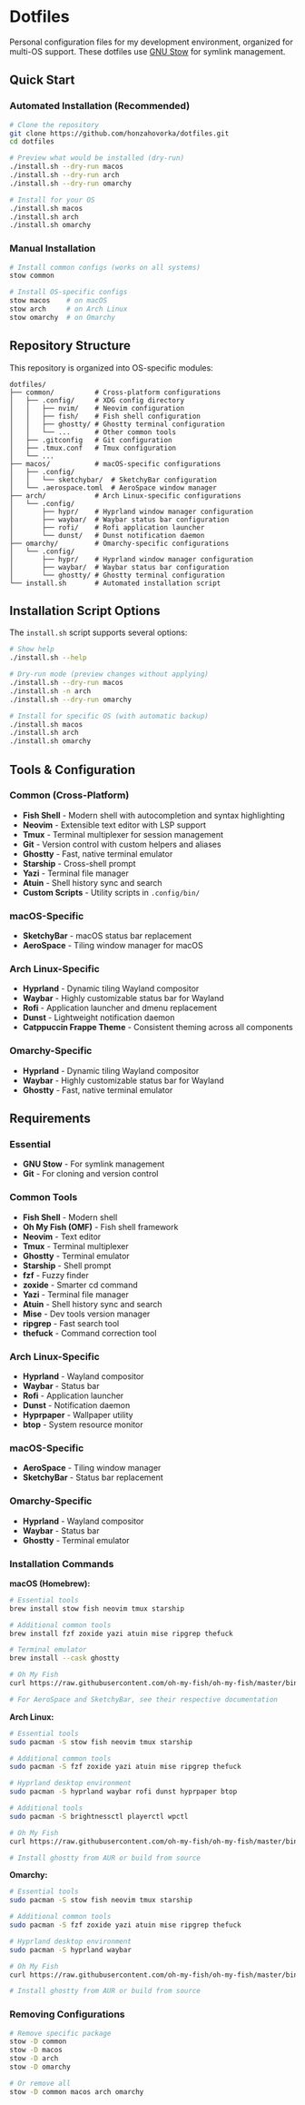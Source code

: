 # Dotfiles

Personal configuration files for my development environment, organized for multi-OS support. These dotfiles use [GNU Stow](https://www.gnu.org/software/stow/manual/stow.html) for symlink management.

## Quick Start

### Automated Installation (Recommended)

```bash
# Clone the repository
git clone https://github.com/honzahovorka/dotfiles.git
cd dotfiles

# Preview what would be installed (dry-run)
./install.sh --dry-run macos
./install.sh --dry-run arch
./install.sh --dry-run omarchy

# Install for your OS
./install.sh macos
./install.sh arch
./install.sh omarchy
```

### Manual Installation

```bash
# Install common configs (works on all systems)
stow common

# Install OS-specific configs
stow macos    # on macOS
stow arch     # on Arch Linux
stow omarchy  # on Omarchy
```

## Repository Structure

This repository is organized into OS-specific modules:

```
dotfiles/
├── common/          # Cross-platform configurations
│   ├── .config/     # XDG config directory
│   │   ├── nvim/    # Neovim configuration
│   │   ├── fish/    # Fish shell configuration
│   │   ├── ghostty/ # Ghostty terminal configuration
│   │   └── ...      # Other common tools
│   ├── .gitconfig   # Git configuration
│   ├── .tmux.conf   # Tmux configuration
│   └── ...
├── macos/           # macOS-specific configurations
│   ├── .config/
│   │   └── sketchybar/  # SketchyBar configuration
│   └── .aerospace.toml  # AeroSpace window manager
├── arch/            # Arch Linux-specific configurations
│   └── .config/
│       ├── hypr/    # Hyprland window manager configuration
│       ├── waybar/  # Waybar status bar configuration
│       ├── rofi/    # Rofi application launcher
│       └── dunst/   # Dunst notification daemon
├── omarchy/         # Omarchy-specific configurations
│   └── .config/
│       ├── hypr/    # Hyprland window manager configuration
│       ├── waybar/  # Waybar status bar configuration
│       └── ghostty/ # Ghostty terminal configuration
└── install.sh       # Automated installation script
```

## Installation Script Options

The `install.sh` script supports several options:

```bash
# Show help
./install.sh --help

# Dry-run mode (preview changes without applying)
./install.sh --dry-run macos
./install.sh -n arch
./install.sh --dry-run omarchy

# Install for specific OS (with automatic backup)
./install.sh macos
./install.sh arch
./install.sh omarchy
```

## Tools & Configuration

### Common (Cross-Platform)
- **Fish Shell** - Modern shell with autocompletion and syntax highlighting
- **Neovim** - Extensible text editor with LSP support
- **Tmux** - Terminal multiplexer for session management
- **Git** - Version control with custom helpers and aliases
- **Ghostty** - Fast, native terminal emulator
- **Starship** - Cross-shell prompt
- **Yazi** - Terminal file manager
- **Atuin** - Shell history sync and search
- **Custom Scripts** - Utility scripts in `.config/bin/`

### macOS-Specific
- **SketchyBar** - macOS status bar replacement
- **AeroSpace** - Tiling window manager for macOS

### Arch Linux-Specific
- **Hyprland** - Dynamic tiling Wayland compositor
- **Waybar** - Highly customizable status bar for Wayland
- **Rofi** - Application launcher and dmenu replacement
- **Dunst** - Lightweight notification daemon
- **Catppuccin Frappe Theme** - Consistent theming across all components

### Omarchy-Specific
- **Hyprland** - Dynamic tiling Wayland compositor
- **Waybar** - Highly customizable status bar for Wayland
- **Ghostty** - Fast, native terminal emulator

## Requirements

### Essential
- **GNU Stow** - For symlink management
- **Git** - For cloning and version control

### Common Tools
- **Fish Shell** - Modern shell
- **Oh My Fish (OMF)** - Fish shell framework
- **Neovim** - Text editor
- **Tmux** - Terminal multiplexer
- **Ghostty** - Terminal emulator
- **Starship** - Shell prompt
- **fzf** - Fuzzy finder
- **zoxide** - Smarter cd command
- **Yazi** - Terminal file manager
- **Atuin** - Shell history sync and search
- **Mise** - Dev tools version manager
- **ripgrep** - Fast search tool
- **thefuck** - Command correction tool

### Arch Linux-Specific
- **Hyprland** - Wayland compositor
- **Waybar** - Status bar
- **Rofi** - Application launcher
- **Dunst** - Notification daemon
- **Hyprpaper** - Wallpaper utility
- **btop** - System resource monitor

### macOS-Specific
- **AeroSpace** - Tiling window manager
- **SketchyBar** - Status bar replacement

### Omarchy-Specific
- **Hyprland** - Wayland compositor
- **Waybar** - Status bar
- **Ghostty** - Terminal emulator

### Installation Commands

**macOS (Homebrew):**
```bash
# Essential tools
brew install stow fish neovim tmux starship

# Additional common tools
brew install fzf zoxide yazi atuin mise ripgrep thefuck

# Terminal emulator
brew install --cask ghostty

# Oh My Fish
curl https://raw.githubusercontent.com/oh-my-fish/oh-my-fish/master/bin/install | fish

# For AeroSpace and SketchyBar, see their respective documentation
```

**Arch Linux:**
```bash
# Essential tools
sudo pacman -S stow fish neovim tmux starship

# Additional common tools
sudo pacman -S fzf zoxide yazi atuin mise ripgrep thefuck

# Hyprland desktop environment
sudo pacman -S hyprland waybar rofi dunst hyprpaper btop

# Additional tools
sudo pacman -S brightnessctl playerctl wpctl

# Oh My Fish
curl https://raw.githubusercontent.com/oh-my-fish/oh-my-fish/master/bin/install | fish

# Install ghostty from AUR or build from source
```

**Omarchy:**
```bash
# Essential tools
sudo pacman -S stow fish neovim tmux starship

# Additional common tools
sudo pacman -S fzf zoxide yazi atuin mise ripgrep thefuck

# Hyprland desktop environment
sudo pacman -S hyprland waybar

# Oh My Fish
curl https://raw.githubusercontent.com/oh-my-fish/oh-my-fish/master/bin/install | fish

# Install ghostty from AUR or build from source
```

### Removing Configurations
```bash
# Remove specific package
stow -D common
stow -D macos
stow -D arch
stow -D omarchy

# Or remove all
stow -D common macos arch omarchy
```
